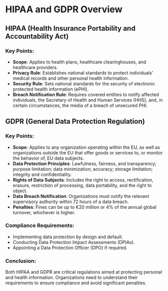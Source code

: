 # HIPAA and GDPR Overview

## HIPAA (Health Insurance Portability and Accountability Act)

### Key Points:
- **Scope**: Applies to health plans, healthcare clearinghouses, and healthcare providers.
- **Privacy Rule**: Establishes national standards to protect individuals' medical records and other personal health information.
- **Security Rule**: Sets national standards for the security of electronic protected health information (ePHI).
- **Breach Notification Rule**: Requires covered entities to notify affected individuals, the Secretary of Health and Human Services (HHS), and, in certain circumstances, the media of a breach of unsecured PHI.

## GDPR (General Data Protection Regulation)

### Key Points:
- **Scope**: Applies to any organization operating within the EU, as well as organizations outside the EU that offer goods or services to, or monitor the behavior of, EU data subjects.
- **Data Protection Principles**: Lawfulness, fairness, and transparency; purpose limitation; data minimization; accuracy; storage limitation; integrity and confidentiality.
- **Rights of Data Subjects**: Includes the right to access, rectification, erasure, restriction of processing, data portability, and the right to object.
- **Data Breach Notification**: Organizations must notify the relevant supervisory authority within 72 hours of a data breach.
- **Penalties**: Fines can be up to €20 million or 4% of the annual global turnover, whichever is higher.

### Compliance Requirements:
- Implementing data protection by design and default.
- Conducting Data Protection Impact Assessments (DPIAs).
- Appointing a Data Protection Officer (DPO) if required.

### Conclusion:
Both HIPAA and GDPR are critical regulations aimed at protecting personal and health information. Organizations need to understand their requirements to ensure compliance and avoid significant penalties.